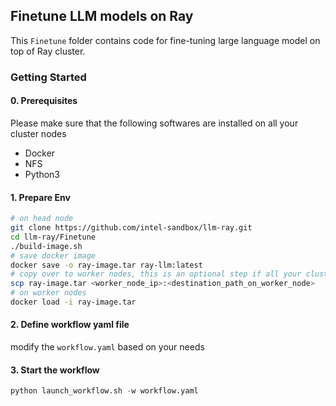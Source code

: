 ## Finetune LLM models on Ray
This `Finetune` folder contains code for fine-tuning large language model on top of Ray cluster. 

### Getting Started 
#### 0. Prerequisites
Please make sure that the following softwares are installed on all your cluster nodes
- Docker 
- NFS 
- Python3

#### 1. Prepare Env
```bash
# on head node 
git clone https://github.com/intel-sandbox/llm-ray.git
cd llm-ray/Finetune
./build-image.sh 
# save docker image
docker save -o ray-image.tar ray-llm:latest
# copy over to worker nodes, this is an optional step if all your cluster nodes are NFS-shared
scp ray-image.tar <worker_node_ip>:<destination_path_on_worker_node>
# on worker nodes   
docker load -i ray-image.tar 
```

#### 2. Define workflow yaml file 
modify the `workflow.yaml` based on your needs


#### 3. Start the workflow
```python
python launch_workflow.sh -w workflow.yaml
```


